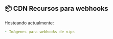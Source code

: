 ## 📦 CDN Recursos para webhooks

Hosteando actualmente:
```yaml
- Imágenes para webhooks de vips
```
